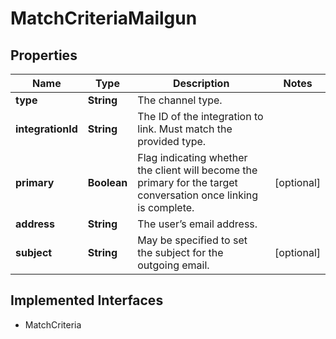 

# MatchCriteriaMailgun

## Properties

Name | Type | Description | Notes
------------ | ------------- | ------------- | -------------
**type** | **String** | The channel type. | 
**integrationId** | **String** | The ID of the integration to link. Must match the provided type. | 
**primary** | **Boolean** | Flag indicating whether the client will become the primary for the target conversation once linking is complete. |  [optional]
**address** | **String** | The user’s email address. | 
**subject** | **String** | May be specified to set the subject for the outgoing email. |  [optional]


## Implemented Interfaces

* MatchCriteria



